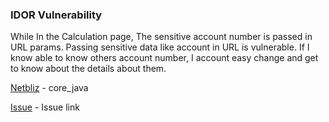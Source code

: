 
### IDOR Vulnerability

While In the Calculation page, The sensitive account number is passed in URL params. Passing sensitive data like account in URL is vulnerable. If I know able to know others account number, I account easy change and get to know about the details about them. 

[Netbliz](https://github.com/fssa-batch3/sec_c_dharunraj.alagaruppu__corejava_project_2) - core_java

[Issue](https://github.com/fssa-batch3/sec_c_dharunraj.alagaruppu__corejava_project_2/issues/12) - Issue link

